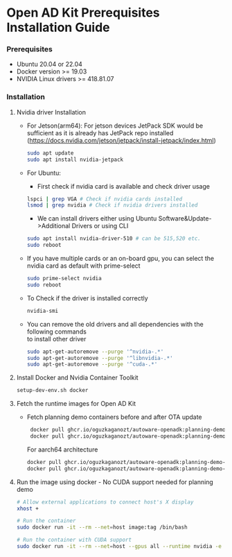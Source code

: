 # Open AD Kit Prerequisites Installation Guide

### Prerequisites
- Ubuntu 20.04 or 22.04
- Docker version >= 19.03 
- NVIDIA Linux drivers >= 418.81.07

### Installation
1. Nvidia driver Installation
    - For Jetson(arm64):  For jetson devices JetPack SDK would be sufficient as it is already has JetPack repo installed (https://docs.nvidia.com/jetson/jetpack/install-jetpack/index.html)
        ```bash
        sudo apt update
        sudo apt install nvidia-jetpack
        ```
    - For Ubuntu: 
        - First check if nvidia card is available and check driver usage
        ```bash
        lspci | grep VGA # Check if nvidia cards installed
        lsmod | grep nvidia # Check if nvidia drivers installed
        ```
        - We can install drivers either using Ubuntu Software&Update->Additional Drivers or using CLI 
        ```bash
        sudo apt install nvidia-driver-510 # can be 515,520 etc.
        sudo reboot
        ```
    
    - If you have multiple cards or an on-board gpu, you can select the nvidia card as default with prime-select
        ```bash
        sudo prime-select nvidia
        sudo reboot
        ```

    - To Check if the driver is installed correctly
        ```bash
        nvidia-smi
        ```

    - You can remove the old drivers and all dependencies with the following commands \
      to install other driver
        ```bash 
        sudo apt-get-autoremove --purge '^nvidia-.*'
        sudo apt-get-autoremove --purge '^libnvidia-.*'
        sudo apt-get-autoremove --purge '^cuda-.*'
        ```

2. Install Docker and Nvidia Container Toolkit

    ```bash
    setup-dev-env.sh docker
    ```
3. Fetch the runtime images for Open AD Kit
    - Fetch planning demo containers before and after OTA update
       ```bash
        docker pull ghcr.io/oguzkaganozt/autoware-openadk:planning-demo-before-ota-amd64
        docker pull ghcr.io/oguzkaganozt/autoware-openadk:planning-demo-after-ota-amd64
       ```

       For aarch64 architecture
       ```bash
       docker pull ghcr.io/oguzkaganozt/autoware-openadk:planning-demo-before-ota-aarch64
       docker pull ghcr.io/oguzkaganozt/autoware-openadk:planning-demo-after-ota-aarch64
       ```
          
5. Run the image using docker - No CUDA support needed for planning demo
    ```bash
    # Allow external applications to connect host's X display
    xhost + 

    # Run the container
    sudo docker run -it --rm --net=host image:tag /bin/bash
    
    # Run the container with CUDA support
    sudo docker run -it --rm --net=host --gpus all --runtime nvidia -e DISPLAY=$DISPLAY -v /tmp/.X11-unix/:/tmp/.X11-unix image:tag /bin/bash
